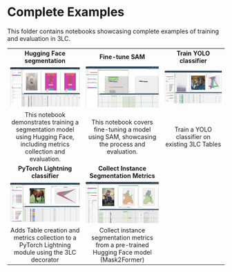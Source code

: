 # Complete Examples

This folder contains notebooks showcasing complete examples of training and evaluation in 3LC.

|  |  |  |
|:----------:|:----------:|:----------:|
| **Hugging Face segmentation** | **Fine-tune SAM** | **Train YOLO classifier**  |
| [![hf-segmentation](../images/huggingface-segformer.jpg)](huggingface-segmentation-example.ipynb) | [![fine-tune-sam](../images/staver.jpg)](fine-tune-sam/1-create-sam-dataset.ipynb) | [![train-yolo](../images/train-yolo.jpg)](train-yolo-classifier.ipynb) |
| This notebook demonstrates training a segmentation model using Hugging Face, including metrics collection and evaluation. | This notebook covers fine-tuning a model using SAM, showcasing the process and evaluation. | Train a YOLO classifier on existing 3LC Tables |
| **PyTorch Lightning classifier** | **Collect Instance Segmentation Metrics** | |
| [![lightning](../images/lightning.jpg)](pytorch-lightning-classification.ipynb) | [![instance-segmentation](../images/collect-segmentations.jpg)](collect-instance-segmentation-metrics.ipynb) |  |
| Adds Table creation and metrics collection to a PyTorch Lightning module using the 3LC decorator | Collect instance segmentation metrics from a pre-trained Hugging Face model (Mask2Former) |  |
